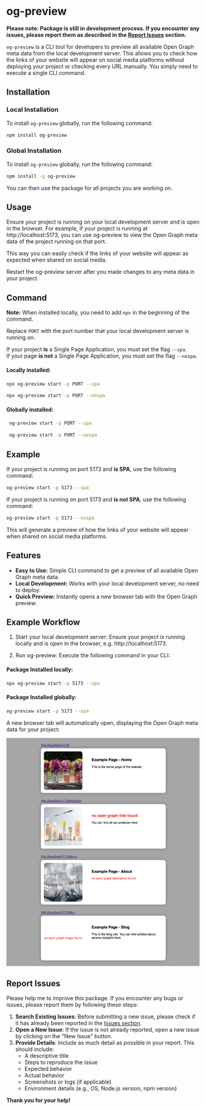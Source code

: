 # og-preview

**Please note: Package is still in development process. If you encounter any issues, please report them as described in the [Report Issues](#report-issues) section.**

`og-preview` is a CLI tool for developers to preview all available Open Graph meta data from the local development server. This allows you to check how the links of your website will appear on social media platforms without deploying your project or checking every URL manually. You simply need to execute a single CLI command.

## Installation

### Local Installation

To install `og-preview` globally, run the following command:

```sh
npm install og-preview
```

### Global Installation

To install `og-preview` globally, run the following command:

```sh
npm install -g og-preview
```

You can then use the package for all projects you are working on.

## Usage

Ensure your project is running on your local development server and is open in the browser. For example, if your project is running at http://localhost:5173, you can use og-preview to view the Open Graph meta data of the project running on that port.

This way you can easily check if the links of your website will appear as expected when shared on social media.

Restart the og-preview server after you made changes to any meta data in your project.

## Command

**Note:** When installed locally, you need to add `npx` in the beginning of the command.

Replace `PORT` with the port number that your local development server is running on.

If your project **is** a Single Page Application, you must set the flag <nobr>`--spa`</nobr>.<br>
If your page **is not** a Single Page Application, you must set the flag <nobr>`--nospa`</nobr>.

#### Locally installed:

```sh
npx og-preview start -p PORT --spa
```

```sh
npx og-preview start -p PORT --nospa
```

#### Globally installed:

```sh
 og-preview start -p PORT --spa
```

```sh
 og-preview start -p PORT --nospa
```

## Example

If your project is running on port 5173 and **is SPA**, use the following command:

```sh
og-preview start -p 5173 --spa
```

If your project is running on port 5173 and **is not SPA**, use the following command:

```sh
og-preview start -p 5173 --nospa
```

This will generate a preview of how the links of your website will appear when shared on social media platforms.

## Features

- **Easy to Use:** Simple CLI command to get a preview of all available Open Graph meta data.
- **Local Development:** Works with your local development server, no need to deploy.
- **Quick Preview:** Instantly opens a new browser tab with the Open Graph preview.

## Example Workflow

1. Start your local development server: Ensure your project is running locally and is open in the browser, e.g. http://localhost:5173.

2. Run og-preview: Execute the following command in your CLI:

#### Package Installed locally:

```sh
npx og-preview start -p 5173 --spa
```

#### Package Installed globally:

```sh
og-preview start -p 5173 --spa
```

A new browser tab will automatically open, displaying the Open Graph meta data for your project:

![Open Graph Preview](./src/images/og-preview-example.png)

## Report Issues

Please help me to improve this package.
If you encounter any bugs or issues, please report them by following these steps:

1. **Search Existing Issues**: Before submitting a new issue, please check if it has already been reported in the [Issues section](https://github.com/marcorosenbaum/og-preview/issues).
2. **Open a New Issue**: If the issue is not already reported, open a new issue by clicking on the "New Issue" button.
3. **Provide Details**: Include as much detail as possible in your report. This should include:
   - A descriptive title
   - Steps to reproduce the issue
   - Expected behavior
   - Actual behavior
   - Screenshots or logs (if applicable)
   - Environment details (e.g., OS, Node.js version, npm version)

**Thank you for your help!**
